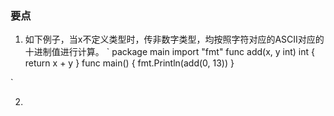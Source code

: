  ### 要点

 1. 如下例子，当x不定义类型时，传非数字类型，均按照字符对应的ASCII对应的十进制值进行计算。
`
    package main
    import "fmt"
    func add(x, y int) int {
    	return x + y
    }
    func main() {
    	fmt.Println(add(0, 13))
    }

`
 
 2. 